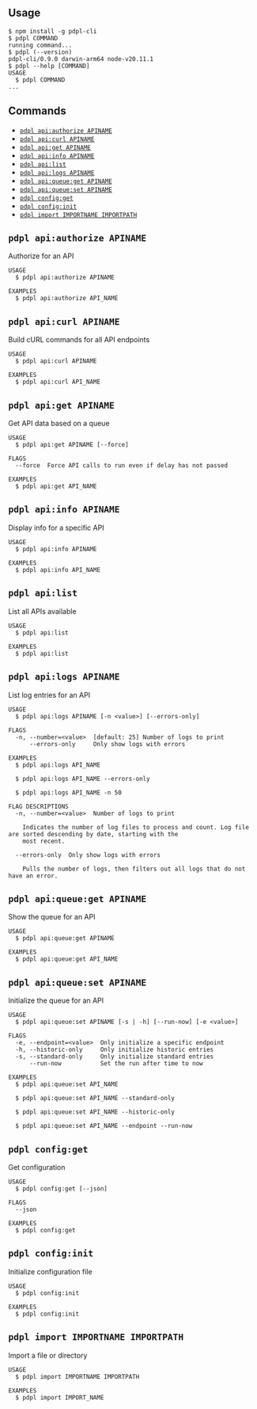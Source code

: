 
## Usage
<!-- usage -->
```sh-session
$ npm install -g pdpl-cli
$ pdpl COMMAND
running command...
$ pdpl (--version)
pdpl-cli/0.9.0 darwin-arm64 node-v20.11.1
$ pdpl --help [COMMAND]
USAGE
  $ pdpl COMMAND
...
```
<!-- usagestop -->

## Commands
<!-- commands -->
* [`pdpl api:authorize APINAME`](#pdpl-apiauthorize-apiname)
* [`pdpl api:curl APINAME`](#pdpl-apicurl-apiname)
* [`pdpl api:get APINAME`](#pdpl-apiget-apiname)
* [`pdpl api:info APINAME`](#pdpl-apiinfo-apiname)
* [`pdpl api:list`](#pdpl-apilist)
* [`pdpl api:logs APINAME`](#pdpl-apilogs-apiname)
* [`pdpl api:queue:get APINAME`](#pdpl-apiqueueget-apiname)
* [`pdpl api:queue:set APINAME`](#pdpl-apiqueueset-apiname)
* [`pdpl config:get`](#pdpl-configget)
* [`pdpl config:init`](#pdpl-configinit)
* [`pdpl import IMPORTNAME IMPORTPATH`](#pdpl-import-importname-importpath)

## `pdpl api:authorize APINAME`

Authorize for an API

```
USAGE
  $ pdpl api:authorize APINAME

EXAMPLES
  $ pdpl api:authorize API_NAME
```

## `pdpl api:curl APINAME`

Build cURL commands for all API endpoints

```
USAGE
  $ pdpl api:curl APINAME

EXAMPLES
  $ pdpl api:curl API_NAME
```

## `pdpl api:get APINAME`

Get API data based on a queue

```
USAGE
  $ pdpl api:get APINAME [--force]

FLAGS
  --force  Force API calls to run even if delay has not passed

EXAMPLES
  $ pdpl api:get API_NAME
```

## `pdpl api:info APINAME`

Display info for a specific API

```
USAGE
  $ pdpl api:info APINAME

EXAMPLES
  $ pdpl api:info API_NAME
```

## `pdpl api:list`

List all APIs available

```
USAGE
  $ pdpl api:list

EXAMPLES
  $ pdpl api:list
```

## `pdpl api:logs APINAME`

List log entries for an API

```
USAGE
  $ pdpl api:logs APINAME [-n <value>] [--errors-only]

FLAGS
  -n, --number=<value>  [default: 25] Number of logs to print
      --errors-only     Only show logs with errors

EXAMPLES
  $ pdpl api:logs API_NAME

  $ pdpl api:logs API_NAME --errors-only

  $ pdpl api:logs API_NAME -n 50

FLAG DESCRIPTIONS
  -n, --number=<value>  Number of logs to print

    Indicates the number of log files to process and count. Log file are sorted descending by date, starting with the
    most recent.

  --errors-only  Only show logs with errors

    Pulls the number of logs, then filters out all logs that do not have an error.
```

## `pdpl api:queue:get APINAME`

Show the queue for an API

```
USAGE
  $ pdpl api:queue:get APINAME

EXAMPLES
  $ pdpl api:queue:get API_NAME
```

## `pdpl api:queue:set APINAME`

Initialize the queue for an API

```
USAGE
  $ pdpl api:queue:set APINAME [-s | -h] [--run-now] [-e <value>]

FLAGS
  -e, --endpoint=<value>  Only initialize a specific endpoint
  -h, --historic-only     Only initialize historic entries
  -s, --standard-only     Only initialize standard entries
      --run-now           Set the run after time to now

EXAMPLES
  $ pdpl api:queue:set API_NAME

  $ pdpl api:queue:set API_NAME --standard-only

  $ pdpl api:queue:set API_NAME --historic-only

  $ pdpl api:queue:set API_NAME --endpoint --run-now
```

## `pdpl config:get`

Get configuration

```
USAGE
  $ pdpl config:get [--json]

FLAGS
  --json

EXAMPLES
  $ pdpl config:get
```

## `pdpl config:init`

Initialize configuration file

```
USAGE
  $ pdpl config:init

EXAMPLES
  $ pdpl config:init
```

## `pdpl import IMPORTNAME IMPORTPATH`

Import a file or directory

```
USAGE
  $ pdpl import IMPORTNAME IMPORTPATH

EXAMPLES
  $ pdpl import IMPORT_NAME
```
<!-- commandsstop -->
